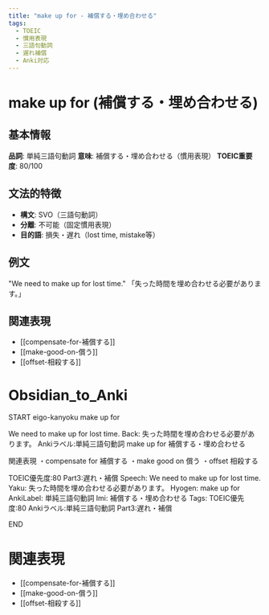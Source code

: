 ```yaml
---
title: "make up for - 補償する・埋め合わせる"
tags:
  - TOEIC
  - 慣用表現
  - 三語句動詞
  - 遅れ補償
  - Anki対応
---
```


# make up for (補償する・埋め合わせる)

## 基本情報
**品詞**: 単純三語句動詞
**意味**: 補償する・埋め合わせる（慣用表現）
**TOEIC重要度**: 80/100

## 文法的特徴
- **構文**: SVO（三語句動詞）
- **分離**: 不可能（固定慣用表現）
- **目的語**: 損失・遅れ（lost time, mistake等）

## 例文
"We need to make up for lost time."
「失った時間を埋め合わせる必要があります。」

## 関連表現
- [[compensate-for-補償する]]
- [[make-good-on-償う]]
- [[offset-相殺する]]

# Obsidian_to_Anki
START
eigo-kanyoku
make up for

We need to make up for lost time.
Back: 
失った時間を埋め合わせる必要があります。
Ankiラベル:単純三語句動詞
make up for
補償する・埋め合わせる

関連表現
・compensate for 補償する
・make good on 償う
・offset 相殺する

TOEIC優先度:80
Part3:遅れ・補償
Speech: We need to make up for lost time.
Yaku: 失った時間を埋め合わせる必要があります。
Hyogen: make up for
AnkiLabel: 単純三語句動詞
Imi: 補償する・埋め合わせる
Tags: TOEIC優先度:80 Ankiラベル:単純三語句動詞 Part3:遅れ・補償
<!--ID: 1752942088157-->
END

# 関連表現
- [[compensate-for-補償する]]
- [[make-good-on-償う]]
- [[offset-相殺する]] 